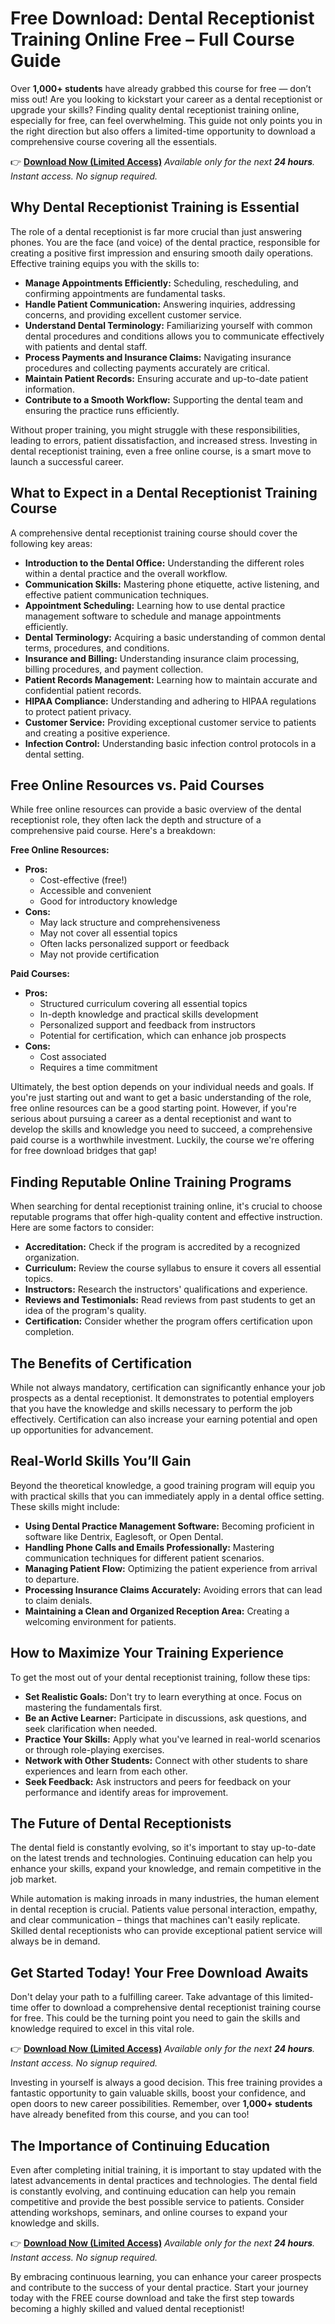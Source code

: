 # Free Download: Dental Receptionist Training Online Free – Full Course Guide

Over **1,000+ students** have already grabbed this course for free — don’t miss out!
Are you looking to kickstart your career as a dental receptionist or upgrade your skills? Finding quality dental receptionist training online, especially for free, can feel overwhelming. This guide not only points you in the right direction but also offers a limited-time opportunity to download a comprehensive course covering all the essentials.

👉 **[Download Now (Limited Access)](https://udemywork.com/dental-receptionist-training-online-free)**
_Available only for the next **24 hours**. Instant access. No signup required._

## Why Dental Receptionist Training is Essential

The role of a dental receptionist is far more crucial than just answering phones. You are the face (and voice) of the dental practice, responsible for creating a positive first impression and ensuring smooth daily operations. Effective training equips you with the skills to:

*   **Manage Appointments Efficiently:** Scheduling, rescheduling, and confirming appointments are fundamental tasks.
*   **Handle Patient Communication:** Answering inquiries, addressing concerns, and providing excellent customer service.
*   **Understand Dental Terminology:** Familiarizing yourself with common dental procedures and conditions allows you to communicate effectively with patients and dental staff.
*   **Process Payments and Insurance Claims:** Navigating insurance procedures and collecting payments accurately are critical.
*   **Maintain Patient Records:** Ensuring accurate and up-to-date patient information.
*   **Contribute to a Smooth Workflow:** Supporting the dental team and ensuring the practice runs efficiently.

Without proper training, you might struggle with these responsibilities, leading to errors, patient dissatisfaction, and increased stress. Investing in dental receptionist training, even a free online course, is a smart move to launch a successful career.

## What to Expect in a Dental Receptionist Training Course

A comprehensive dental receptionist training course should cover the following key areas:

*   **Introduction to the Dental Office:** Understanding the different roles within a dental practice and the overall workflow.
*   **Communication Skills:** Mastering phone etiquette, active listening, and effective patient communication techniques.
*   **Appointment Scheduling:** Learning how to use dental practice management software to schedule and manage appointments efficiently.
*   **Dental Terminology:** Acquiring a basic understanding of common dental terms, procedures, and conditions.
*   **Insurance and Billing:** Understanding insurance claim processing, billing procedures, and payment collection.
*   **Patient Records Management:** Learning how to maintain accurate and confidential patient records.
*   **HIPAA Compliance:** Understanding and adhering to HIPAA regulations to protect patient privacy.
*   **Customer Service:** Providing exceptional customer service to patients and creating a positive experience.
*   **Infection Control:** Understanding basic infection control protocols in a dental setting.

## Free Online Resources vs. Paid Courses

While free online resources can provide a basic overview of the dental receptionist role, they often lack the depth and structure of a comprehensive paid course. Here's a breakdown:

**Free Online Resources:**

*   **Pros:**
    *   Cost-effective (free!)
    *   Accessible and convenient
    *   Good for introductory knowledge
*   **Cons:**
    *   May lack structure and comprehensiveness
    *   May not cover all essential topics
    *   Often lacks personalized support or feedback
    *   May not provide certification

**Paid Courses:**

*   **Pros:**
    *   Structured curriculum covering all essential topics
    *   In-depth knowledge and practical skills development
    *   Personalized support and feedback from instructors
    *   Potential for certification, which can enhance job prospects
*   **Cons:**
    *   Cost associated
    *   Requires a time commitment

Ultimately, the best option depends on your individual needs and goals. If you're just starting out and want to get a basic understanding of the role, free online resources can be a good starting point. However, if you're serious about pursuing a career as a dental receptionist and want to develop the skills and knowledge you need to succeed, a comprehensive paid course is a worthwhile investment. Luckily, the course we're offering for free download bridges that gap!

## Finding Reputable Online Training Programs

When searching for dental receptionist training online, it's crucial to choose reputable programs that offer high-quality content and effective instruction. Here are some factors to consider:

*   **Accreditation:** Check if the program is accredited by a recognized organization.
*   **Curriculum:** Review the course syllabus to ensure it covers all essential topics.
*   **Instructors:** Research the instructors' qualifications and experience.
*   **Reviews and Testimonials:** Read reviews from past students to get an idea of the program's quality.
*   **Certification:** Consider whether the program offers certification upon completion.

## The Benefits of Certification

While not always mandatory, certification can significantly enhance your job prospects as a dental receptionist. It demonstrates to potential employers that you have the knowledge and skills necessary to perform the job effectively. Certification can also increase your earning potential and open up opportunities for advancement.

## Real-World Skills You’ll Gain

Beyond the theoretical knowledge, a good training program will equip you with practical skills that you can immediately apply in a dental office setting. These skills might include:

*   **Using Dental Practice Management Software:** Becoming proficient in software like Dentrix, Eaglesoft, or Open Dental.
*   **Handling Phone Calls and Emails Professionally:** Mastering communication techniques for different patient scenarios.
*   **Managing Patient Flow:** Optimizing the patient experience from arrival to departure.
*   **Processing Insurance Claims Accurately:** Avoiding errors that can lead to claim denials.
*   **Maintaining a Clean and Organized Reception Area:** Creating a welcoming environment for patients.

## How to Maximize Your Training Experience

To get the most out of your dental receptionist training, follow these tips:

*   **Set Realistic Goals:** Don't try to learn everything at once. Focus on mastering the fundamentals first.
*   **Be an Active Learner:** Participate in discussions, ask questions, and seek clarification when needed.
*   **Practice Your Skills:** Apply what you've learned in real-world scenarios or through role-playing exercises.
*   **Network with Other Students:** Connect with other students to share experiences and learn from each other.
*   **Seek Feedback:** Ask instructors and peers for feedback on your performance and identify areas for improvement.

## The Future of Dental Receptionists

The dental field is constantly evolving, so it's important to stay up-to-date on the latest trends and technologies. Continuing education can help you enhance your skills, expand your knowledge, and remain competitive in the job market.

While automation is making inroads in many industries, the human element in dental reception is crucial. Patients value personal interaction, empathy, and clear communication – things that machines can't easily replicate. Skilled dental receptionists who can provide exceptional patient service will always be in demand.

## Get Started Today! Your Free Download Awaits

Don't delay your path to a fulfilling career. Take advantage of this limited-time offer to download a comprehensive dental receptionist training course for free. This could be the turning point you need to gain the skills and knowledge required to excel in this vital role.

👉 **[Download Now (Limited Access)](https://udemywork.com/dental-receptionist-training-online-free)**
_Available only for the next **24 hours**. Instant access. No signup required._

Investing in yourself is always a good decision. This free training provides a fantastic opportunity to gain valuable skills, boost your confidence, and open doors to new career possibilities. Remember, over **1,000+ students** have already benefited from this course, and you can too!

## The Importance of Continuing Education

Even after completing initial training, it is important to stay updated with the latest advancements in dental practices and technologies. The dental field is constantly evolving, and continuing education can help you remain competitive and provide the best possible service to patients. Consider attending workshops, seminars, and online courses to expand your knowledge and skills.

👉 **[Download Now (Limited Access)](https://udemywork.com/dental-receptionist-training-online-free)**
_Available only for the next **24 hours**. Instant access. No signup required._

By embracing continuous learning, you can enhance your career prospects and contribute to the success of your dental practice. Start your journey today with the FREE course download and take the first step towards becoming a highly skilled and valued dental receptionist!
